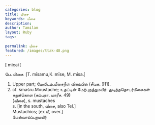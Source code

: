 ```yaml
---
categories: blog
title: மீசை
keywords: மீசை
description: 
author: Tamilan
layout: Ruby
tags: 
 
permalink: மீசை
featured: /images/ttak-48.png
---
```

  
[ mīcai ]  
  
பெ. மிசை. [T. mīsamu,K. mīse, M. mīsa.]  
1. Upper part; மேலிடம்.மீசைநீள் விசும்பில் (சீவக. 911).   
2. cf. šmašru.Moustache; உதட்டின் மேற்புறத்துமயிர். துடித்ததொடர்மீசைகள் சுறுக்கொள (கம்பரா. மாரீச. 49)  
(வீசை), s. mustaches  
s. [in the south, வீசை, also Tel.]  
Mustachios; [ex மீ, over.]  
மேல்வாய்ப்புறமயிர்
